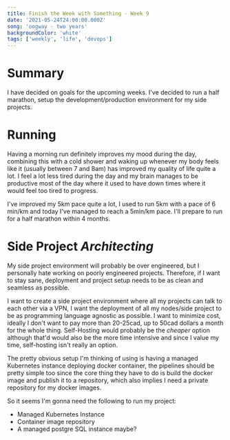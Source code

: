```yaml
---
title: Finish the Week with Something - Week 9
date: '2021-05-24T24:00:00.000Z'
song: 'oogway - two years'
backgroundColor: 'white'
tags: ['weekly', 'life', 'devops']
---
```


# Summary

I have decided on goals for the upcoming weeks. I've decided to run a half marathon, setup the development/production environment for my side projects.

# Running

Having a morning run definitely improves my mood during the day, combining this with a cold shower and waking up
whenever my body feels like it (usually between 7 and 8am) has improved my quality of life quite a lot. I feel a lot
less tired during the day and my brain manages to be productive most of the day where it used to have down times where
it would feel too tired to progress.

I've improved my 5km pace quite a lot, I used to run 5km with a pace of 6 min/km and today I've managed to reach
a 5min/km pace. I'll prepare to run for a half marathon within 4 months.

# Side Project _Architecting_

My side project environment will probably be over engineered, but I personally hate working on poorly engineered projects. Therefore, if I want to stay sane, deployment and project setup needs to be as clean and seamless as possible.

I want to create a side project environment where all my projects can talk to each other via a VPN, I want the deployment of all my nodes/side project to be as programming language agnostic as possible. I want to minimize cost, ideally I
don't want to pay more than 20-25cad, up to 50cad dollars a month for the whole thing. Self-Hosting would probably be the _cheaper_
option although that'd would also be the more time intensive and since I value my time, self-hosting isn't really an
option.

The pretty obvious setup I'm thinking of using is having a managed Kubernetes instance deploying docker container, the
pipelines should be pretty simple too since the core thing they have to do is build the docker image and publish it to
a repository, which also implies I need a private repository for my docker images.

So it seems I'm gonna need the following to run my project:

-   Managed Kubernetes Instance
-   Container image repository
-   A managed postgre SQL instance maybe?
